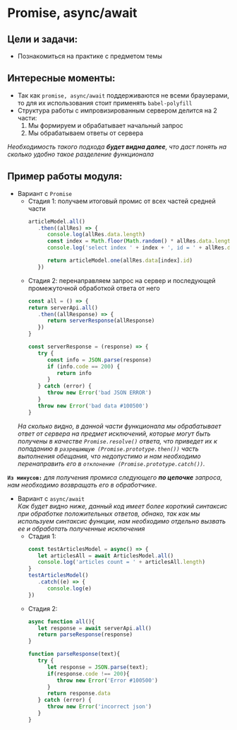 # Promise, async/await

Цели и задачи:
-
* Познакомиться на практике с предметом темы

Интересные моменты:
-  
* Так как `promise, async/await` поддерживаются не всеми браузерами, то для их использования стоит применять `babel-polyfill`
* Структура работы с импровизированным сервером делится на 2 части:
   1. Мы формируем и обрабатывает начальный запрос
   2. Мы обрабатываем ответы от сервера

*Необходимость такого подхода **будет видна далее**, что даст понять на сколько удобно такое разделение функционала*

Пример работы модуля:
-
* Вариант с `Promise`
   * Стадия 1: получаем итоговый промис от всех частей средней части
      ```javascript
      articleModel.all()
         .then((allRes) => {
            console.log(allRes.data.length)
            const index = Math.floor(Math.random() * allRes.data.length);
            console.log('select index ' + index + ', id = ' + allRes.data[index].id)

            return articleModel.one(allRes.data[index].id)
         })
      ``` 
   * Стадия 2: перенаправляем запрос на сервер и последующей промежуточной обработкой ответа от него
      ```javascript
      const all = () => {
      return serverApi.all()
         .then((allResponse) => {
            return serverResponse(allResponse)
         })
      }

      const serverResponse = (response) => {
         try {
            const info = JSON.parse(response)
            if (info.code == 200) {
               return info
            }
         } catch (error) {
            throw new Error('bad JSON ERROR')
         }
         throw new Error('bad data #100500')
      }
      ``` 
   *На сколько видно, в данной части функционала мы обрабатывает ответ от сервера на предмет исключений, которые могут быть получены в качестве `Promise.resolve()` ответа, что приведет их к попаданию в `разрещающую (Promise.prototype.then())` часть выполнения обещания, что недопустимо и нам необходимо перенаправить его в `отклонение (Promise.prototype.catch())`.*

**`Из минусов:`** *для получения промиса следующего **по цепочке** запроса, нам необходимо возвращать его в обработчике*.

* Вариант с `async/await`  
*Как будет видно ниже, данный код имеет более короткий синтаксис при обработке положительных ответов, обнако, так как мы используем синтаксис функции, нам необходимо отдельно вызвать ее и обработать полученные исключения*
   * Стадия 1:
      ```javascript
      const testArticlesModel = async() => {
         let articlesAll = await ArticlesModel.all()
         console.log('articles count = ' + articlesAll.length)
      }
      testArticlesModel()
         .catch((e) => {
            console.log(e)
      })
      ```
  * Стадия 2:
      ```javascript
      async function all(){
         let response = await serverApi.all()
         return parseResponse(response)
      }

      function parseResponse(text){
         try {
            let response = JSON.parse(text);
            if(response.code !== 200){
               throw new Error('Error #100500')
            }
            return response.data
         } catch (error) {
            throw new Error('incorrect json')
         }
      }
      ```